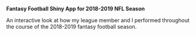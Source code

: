 **Fantasy Football Shiny App for 2018-2019 NFL Season**

An interactive look at how my league member and I performed throughout the course of the 2018-2019 fantasy football season. 
